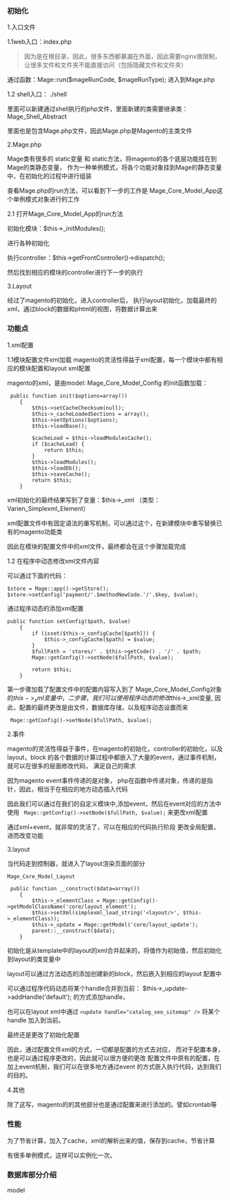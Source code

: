 

### 初始化

1.入口文件

1.1web入口：index.php

> 因为是在根目录，因此，很多东西都暴漏在外面，因此需要nginx做限制，
> 让很多文件和文件夹不能直接访问（包括隐藏文件和文件夹）

通过函数：Mage::run($mageRunCode, $mageRunType); 进入到Mage.php

1.2 shell入口： ./shell

里面可以新建通过shell执行的php文件，里面新建的类需要继承类：Mage_Shell_Abstract

里面也是包含Mage.php文件，因此Mage.php是Magento的主类文件


2.Mage.php

Mage类有很多的 static变量 和 static方法，将magento的各个底层功能挂在到Mage的类静态变量，
作为一种单例模式，将各个功能对象挂到Mage的静态变量中，在初始化的过程中进行组装

查看Mage.php的run方法，可以看到下一步的工作是
Mage_Core_Model_App这个单例模式对象进行的工作


2.1 打开Mage_Core_Model_App的run方法

初始化模块：$this->_initModules();

进行各种初始化

执行controller：$this->getFrontController()->dispatch();

然后找到相应的模块的controller进行下一步的执行

3.Layout

经过了magento的初始化，进入controller后，
执行layout初始化，加载最终的xml，通过block的数据和phtml的视图，将数据计算出来


### 功能点

1.xml配置

1.1模块配置文件xml加载
magento的灵活性得益于xml配置，每一个模块中都有相应的模块配置和layout xml配置


magento的xml，是由model: Mage_Core_Model_Config
的init函数加载：


```
 public function init($options=array())
    {
        $this->setCacheChecksum(null);
        $this->_cacheLoadedSections = array();
        $this->setOptions($options);
        $this->loadBase();

        $cacheLoad = $this->loadModulesCache();
        if ($cacheLoad) {
            return $this;
        }
        $this->loadModules();
        $this->loadDb();
        $this->saveCache();
        return $this;
    }
```

xml初始化的最终结果写到了变量：$this->_xml （类型：Varien_Simplexml_Element）

xml配置文件中有固定语法的重写机制，可以通过这个，在新建模块中重写替换已有的magento功能类

因此在模块的配置文件中的xml文件，最终都会在这个步骤加载完成


1.2 在程序中动态修改xml文件内容

可以通过下面的代码：

```
$store = Mage::app()->getStore();
$store->setConfig('payment/'.$methodNewCode.'/'.$key, $value);
```

通过程序动态的添加xml配置

```
public function setConfig($path, $value)
    {
        if (isset($this->_configCache[$path])) {
            $this->_configCache[$path] = $value;
        }
        $fullPath = 'stores/' . $this->getCode() . '/' . $path;
        Mage::getConfig()->setNode($fullPath, $value);

        return $this;
    }
```

第一步骤加载了配置文件中的配置内容写入到了
Mage_Core_Model_Config对象的$this->_xml变量中，
二步骤，我们可以使用程序动态的修改$this->_xml变量,
因此，配置的最终更改是由文件，数据库存储，以及程序动态设置而来

` Mage::getConfig()->setNode($fullPath, $value);`

2.事件

magento的灵活性得益于事件，在magento的初始化，controller的初始化，以及layout，block
的各个数据的计算过程中都嵌入了大量的event，通过事件机制，就可以在很多的层面修改代码，
满足自己的需求


因为magento event事件传递的是对象，
php在函数中传递对象，传递的是指针，因此，相当于在相应的地方动态插入代码

因此我们可以通过在我们的自定义模块中,添加event，然后在event对应的方法中使用
` Mage::getConfig()->setNode($fullPath, $value);` 来更改xml配置


通过xml+event，就非常的灵活了，可以在相应的代码执行阶段
更改全局配置，进而改变功能


3.layout

当代码走到控制器，就进入了layout渲染页面的部分

`Mage_Core_Model_Layout`

```
 public function __construct($data=array())
    {
        $this->_elementClass = Mage::getConfig()->getModelClassName('core/layout_element');
        $this->setXml(simplexml_load_string('<layout/>', $this->_elementClass));
        $this->_update = Mage::getModel('core/layout_update');
        parent::__construct($data);
    }
```

初始化是从template中的layout的xml合并起来的，将值作为初始值，然后初始化到layout的类变量中

layout可以通过方法动态的添加创建新的block，然后嵌入到相应的layout 配置中

可以通过程序代码动态将某个handle合并到当前： $this->_update->addHandle('default'); 的方式添加handle，


也可以在layout xml中通过 `<update handle="catalog_seo_sitemap" />` 将某个handle
加入到当前。

最终还是更改了初始化配置


因此，通过配置文件xml的方式，一切都是配置的方式去对应，
而对于配置本身，也是可以通过程序更改的，因此就可以很方便的更改
配置文件中原有的配置，在加上event机制，我们可以在很多地方通过event
的方式嵌入执行代码，达到我们的目的。


4.其他

除了这写，magento的的其他部分也是通过配置来进行添加的。譬如crontab等

### 性能

为了节省计算，加入了cache，xml的解析出来的值，保存到cache，节省计算

有很多单例模式，这样可以实例化一次。


### 数据库部分介绍

model



### 
